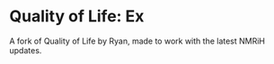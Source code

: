# Quality of Life: Ex
A fork of Quality of Life by Ryan, made to work with the latest NMRiH updates.

